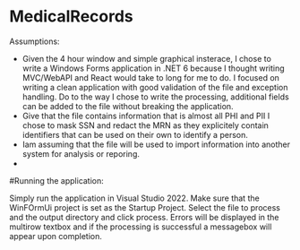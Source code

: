 # MedicalRecords

Assumptions:
* Given the 4 hour window and simple graphical insterace, I chose to write a Windows Forms application in .NET 6 because I thought writing MVC/WebAPI and React would take to long for me to do. I focused on writing a clean application with good validation of the file and exception handling. Do to the way I chose to write the processing, additional fields can be added to the file without breaking the application.
* Give that the file contains information that is almost all PHI and PII I chose to mask SSN and redact the MRN as they explicitely contain identifiers that can be used on their own to identify a person.
* Iam assuming that the file will be used to import information into another system for analysis or reporing.
* 
#Running the application:

Simply run the application in Visual Studio 2022. Make sure that the WinFOrmUi project is set as the Startup Project. Select the file to process and the output directory and click process. 
Errors will be displayed in the multirow textbox and if the processing is successful a messagebox will appear upon completion. 
